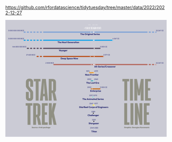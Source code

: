 https://github.com/rfordatascience/tidytuesday/tree/master/data/2022/2022-12-27

![](plots/startrek.png)
